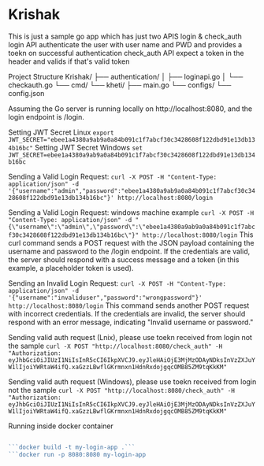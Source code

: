 # Krishak
This is just a sample go app which has just two APIS login & check_auth
login API authenticate the user with user name and PWD and provides a toekn on successful authentication 
check_auth API expect a token in the header and valids if that's valid token

Project Structure
Krishak/
├── authentication/
│   ├── loginapi.go
│   └── checkauth.go
└── cmd/
    └── kheti/
        ├── main.go
        └── configs/
            └── config.json

Assuming the Go server is running locally on http://localhost:8080, and the login endpoint is /login.

Setting JWT Secret Linux
```export JWT_SECRET="ebee1a4380a9ab9a0a84b091c1f7abcf30c3428608f122dbd91e13db134b16bc"```
Setting JWT Secret Windows
```set JWT_SECRET=ebee1a4380a9ab9a0a84b091c1f7abcf30c3428608f122dbd91e13db134b16bc``` 

Sending a Valid Login Request:
```curl -X POST -H "Content-Type: application/json" -d '{"username":"admin","password":"ebee1a4380a9ab9a0a84b091c1f7abcf30c3428608f122dbd91e13db134b16bc"}' http://localhost:8080/login```

Sending a Valid Login Request: windows machine example
```curl -X POST -H "Content-Type: application/json" -d "{\"username\":\"admin\",\"password\":\"ebee1a4380a9ab9a0a84b091c1f7abcf30c3428608f122dbd91e13db134b16bc\"}" http://localhost:8080/login```
This curl command sends a POST request with the JSON payload containing the username and password to the /login endpoint. If the credentials are valid, the server should respond with a success message and a token (in this example, a placeholder token is used).

Sending an Invalid Login Request:
```curl -X POST -H "Content-Type: application/json" -d '{"username":"invaliduser","password":"wrongpassword"}' http://localhost:8080/login```
This command sends another POST request with incorrect credentials. If the credentials are invalid, the server should respond with an error message, indicating "Invalid username or password."


Sending valid auth request (Lnix), please use toekn received from login not the sample 
```curl -X POST "http://localhost:8080/check_auth" -H "Authorization: eyJhbGciOiJIUzI1NiIsInR5cCI6IkpXVCJ9.eyJleHAiOjE3MjMzODAyNDksInVzZXJuYW1lIjoiYWRtaW4ifQ.xaGzzLBwflGKrmnxn1HdnRxdojgqcOMB85ZM9tqKkKM"```

Sending valid auth request (Windows), please use toekn received from login not the sample
```curl -X POST "http://localhost:8080/check_auth" -H "Authorization: eyJhbGciOiJIUzI1NiIsInR5cCI6IkpXVCJ9.eyJleHAiOjE3MjMzODAyNDksInVzZXJuYW1lIjoiYWRtaW4ifQ.xaGzzLBwflGKrmnxn1HdnRxdojgqcOMB85ZM9tqKkKM"```

Running inside docker container
```go build -o myapp krishak.tech/kheti/cmd/kheti

```docker build -t my-login-app .```
```docker run -p 8080:8080 my-login-app

